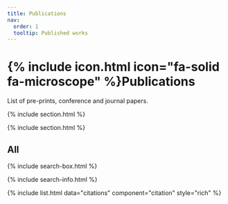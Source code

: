 ```yaml
---
title: Publications
nav:
  order: 1
  tooltip: Published works
---
```


# {% include icon.html icon="fa-solid fa-microscope" %}Publications

List of pre-prints, conference and journal papers.

{% include section.html %}

<!-- ## Highlighted -->

<!-- {% include citation.html lookup="Open collaborative writing with Manubot" style="rich" %}

{% include citation.html style="rich" %} -->

{% include section.html %}

## All

{% include search-box.html %}

{% include search-info.html %}

{% include list.html data="citations" component="citation" style="rich" %}

